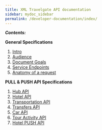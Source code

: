 ```yaml
---
title: XML Travelgate API documentation
sidebar: mydoc_sidebar
permalink: /developer-documentation/index/
---
```





___Contents:___ 

**General Specifications** 

1. [Intro](/developer-documentation/intro/)
2. [Audience](/developer-documentation/audience/)
3. [Document Goals](/developer-documentation/documents-goals/)
4. [Service Endpoints](/developer-documentation/service-endpoints/)
5. [Anatomy of a request](/developer-documentation/anatomy-request/)


**PULL & PUSH API Specifications**

1. [Hub API](/developer-documentation/hub/index)
2. [Hotel API](/developer-documentation/hotel/index)
3. [Transportation API](/developer-documentation/transportation/index)
4. [Transfers API](/developer-documentation/transfers/index)
5. [Car API](/developer-documentation/car/index) 
6. [Tour Activity API](/developer-documentation/activities/index)
7. [Hotel PUSH API](/developer-documentation/hotel-push/index)
